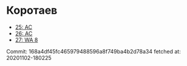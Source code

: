 # Коротаев
- [25: AC](25.md)
- [26: AC](26.md)
- [27: WA 8](27.md)

Commit: 168a4df45fc465979488596a8f749ba4b2d78a34
 fetched at: 20201102-180225
